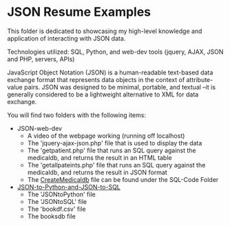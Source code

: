 # JSON Resume Examples

This folder is dedicated to showcasing my high-level knowledge and application of interacting with JSON data.

Technologies utilized: SQL, Python, and web-dev tools (jquery, AJAX, JSON and PHP, servers, APIs)

JavaScript Object Notation (JSON) is a human-readable text-based data exchange format that represents data objects in the context of attribute-value pairs. JSON was designed 
to be minimal, portable, and textual –it is generally considered to be a lightweight alternative to XML for data exchange.

You will find two folders with the following items:
  - JSON-web-dev
    - A video of the webpage working (running off localhost)
    - The 'jquery-ajax-json.php' file that is used to display the data
    - The 'getpatient.php' file that runs an SQL query against the medicaldb, and returns the result in an HTML table
    - The 'getallpateints.php' file that runs an SQL query against the medicaldb, and returns the result in JSON format
    - The [CreateMedicaldb](https://github.com/JohnWinfield/johnwinfield.github.io/blob/main/Notebooks/SQL-Code/CreateMedicalDB.sql) file can be found under the SQL-Code Folder
  - [JSON-to-Python-and-JSON-to-SQL](https://github.com/JohnWinfield/johnwinfield.github.io/tree/main/Notebooks/JSON/JSON-to-Python-and-JSON-to-SQL)
    - The 'JSONtoPython' file
    - The 'JSONtoSQL' file
    - The 'bookdf.csv' file
    - The booksdb file
